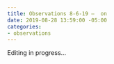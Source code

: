 ```yaml
---
title: Observations 8-6-19 –  on
date: 2019-08-28 13:59:00 -05:00
categories:
- observations
---
```


Editing in progress…